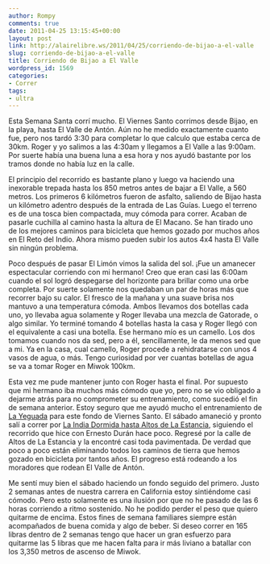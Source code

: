 ```yaml
---
author: Rompy
comments: true
date: 2011-04-25 13:15:45+00:00
layout: post
link: http://alairelibre.ws/2011/04/25/corriendo-de-bijao-a-el-valle
slug: corriendo-de-bijao-a-el-valle
title: Corriendo de Bijao a El Valle
wordpress_id: 1569
categories:
- Correr
tags:
- ultra
---
```


Esta Semana Santa corrí mucho. El Viernes Santo corrimos desde Bijao, en la playa, hasta El Valle de Antón. Aún no he medido exactamente cuanto fue, pero nos tardó 3:30 para completar lo que calculo que estaba cerca de 30km. Roger y yo salimos a las 4:30am y llegamos a El Valle a las 9:00am. Por suerte había una buena luna a esa hora y nos ayudó bastante por los tramos donde no había luz en la calle.

El principio del recorrido es bastante plano y luego va haciendo una inexorable trepada hasta los 850 metros antes de bajar a El Valle, a 560 metros. Los primeros 6 kilómetros fueron de asfalto, saliendo de Bijao hasta un kilómetro adentro después de la entrada de Las Guías. Luego el terreno es de una tosca bien compactada, muy cómoda para correr. Acaban de pasarle cuchilla al camino hasta la altura de El Macano. Se han tirado uno de los mejores caminos para bicicleta que hemos gozado por muchos años en El Reto del Indio. Ahora mismo pueden subir los autos 4x4 hasta El Valle sin ningún problema.

Poco después de pasar El Limón vimos la salida del sol. ¡Fue un amanecer espectacular corriendo con mi hermano! Creo que eran casi las 6:00am cuando el sol logró despegarse del horizonte para brillar como una orbe completa. Por suerte solamente nos quedaban un par de horas más que recorrer bajo su calor. El fresco de la mañana y una suave brisa nos mantuvo a una temperatura cómoda. Ambos llevamos dos botellas cada uno, yo llevaba agua solamente y Roger llevaba una mezcla de Gatorade, o algo similar. Yo terminé tomando 4 botellas hasta la casa y Roger llegó con el equivalente a casi una botella. Ese hermano mío es un camello. Los dos tomamos cuando nos da sed, pero a él, sencillamente, le da menos sed que a mi. Ya en la casa, cual camello, Roger procede a rehidratarse con unos 4 vasos de agua, o más. Tengo curiosidad por ver cuantas botellas de agua se va a tomar Roger en Miwok 100km.

Esta vez me pude mantener junto con Roger hasta el final. Por supuesto que mi hermano iba muchos más cómodo que yo, pero no se vio obligado a dejarme atrás para no comprometer su entrenamiento, como sucedió el fin de semana anterior. Estoy seguro que me ayudó mucho el entrenamiento de [La Yeguada](http://alairelibre.ws/2011/04/19/30km-de-la-yeguada) para este fondo de Viernes Santo. El sábado amaneció y pronto salí a correr por [La India Dormida hasta Altos de La Estancia](http://alairelibre.ws/2011/01/17/altos-de-la-estancia), siguiendo el recorrido que hice con Ernesto Durán hace poco. Regresé por la calle de Altos de La Estancia y la encontré casi toda pavimentada. De verdad que poco a poco están eliminando todos los caminos de tierra que hemos gozado en bicicleta por tantos años. El progreso está rodeando a los moradores que rodean El Valle de Antón.

Me sentí muy bien el sábado haciendo un fondo seguido del primero. Justo 2 semanas antes de nuestra carrera en California estoy sintiéndome casi cómodo. Pero esto solamente es una ilusión por que no he pasado de las 6 horas corriendo a ritmo sostenido. No he podido perder el peso que quiero quitarme de encima. Estos fines de semana familiares siempre están acompañados de buena comida y algo de beber. Si deseo correr en 165 libras dentro de 2 semanas tengo que hacer un gran esfuerzo para quitarme las 5 libras que me hacen falta para ir más liviano a batallar con los 3,350 metros de ascenso de Miwok.
